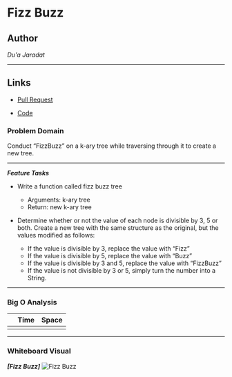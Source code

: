 # Fizz Buzz

## Author
*Du'a Jaradat*

---

## Links
- [Pull Request](https://github.com/duajaradat/data-structures-and-algorithms/pull/41)

- [Code]()

### Problem Domain

Conduct “FizzBuzz” on a k-ary tree while traversing through it to create a new tree.

---

***Feature Tasks***

- Write a function called fizz buzz tree
     - Arguments: k-ary tree
     - Return: new k-ary tree

- Determine whether or not the value of each node is divisible by 3, 5 or both. Create a new tree with the same structure as the original, but the values modified as follows:

     - If the value is divisible by 3, replace the value with “Fizz”
     - If the value is divisible by 5, replace the value with “Buzz”
     - If the value is divisible by 3 and 5, replace the value with “FizzBuzz”
     - If the value is not divisible by 3 or 5, simply turn the number into a String.


---

### Big O Analysis


|| Time | Space |
|:-----------| :----------- | :----------- |
|   |       |           |
---


### Whiteboard Visual
***[Fizz Buzz]***
![Fizz Buzz]()
